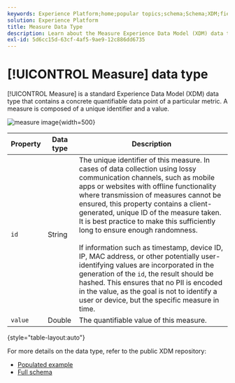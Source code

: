 ```yaml
---
keywords: Experience Platform;home;popular topics;schema;Schema;XDM;fields;schemas;Schemas;measure;datatype;data-type;data type;
solution: Experience Platform
title: Measure Data Type
description: Learn about the Measure Experience Data Model (XDM) data type.
exl-id: 5d6cc15d-63cf-4af5-9ae9-12c886dd6735
---
```

# [!UICONTROL Measure] data type

[!UICONTROL Measure] is a standard Experience Data Model (XDM) data type that contains a concrete quantifiable data point of a particular metric. A measure is composed of a unique identifier and a value.

![measure image](../images/data-types/measure.PNG){width=500}

| Property | Data type | Description |
| --- | --- | --- |
| `id` | String | The unique identifier of this measure. In cases of data collection using lossy communication channels, such as mobile apps or websites with offline functionality where transmission of measures cannot be ensured, this property contains a client-generated, unique ID of the measure taken. It is best practice to make this sufficiently long to ensure enough randomness. <br><br> If information such as timestamp, device ID, IP, MAC address, or other potentially user-identifying values are incorporated in the generation of the `id`, the result should be hashed. This ensures that no PII is encoded in the value, as the goal is not to identify a user or device, but the specific measure in time. |
| `value` | Double | The quantifiable value of this measure. |

{style="table-layout:auto"}

For more details on the data type, refer to the public XDM repository:

* [Populated example](https://github.com/adobe/xdm/blob/master/components/datatypes/data/measure.example.1.json)
* [Full schema](https://github.com/adobe/xdm/blob/master/components/datatypes/data/measure.schema.json)
